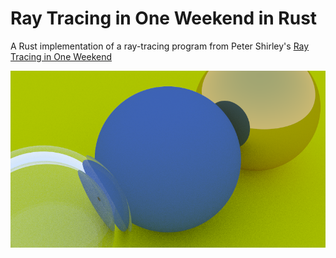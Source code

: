 # Ray Tracing in One Weekend in Rust
A Rust implementation of a ray-tracing program from Peter Shirley's [Ray Tracing in One Weekend](https://raytracing.github.io/books/RayTracingInOneWeekend.html)

![](https://github.com/daniil-konovalenko/rt-weekend/blob/camera/image.png)
